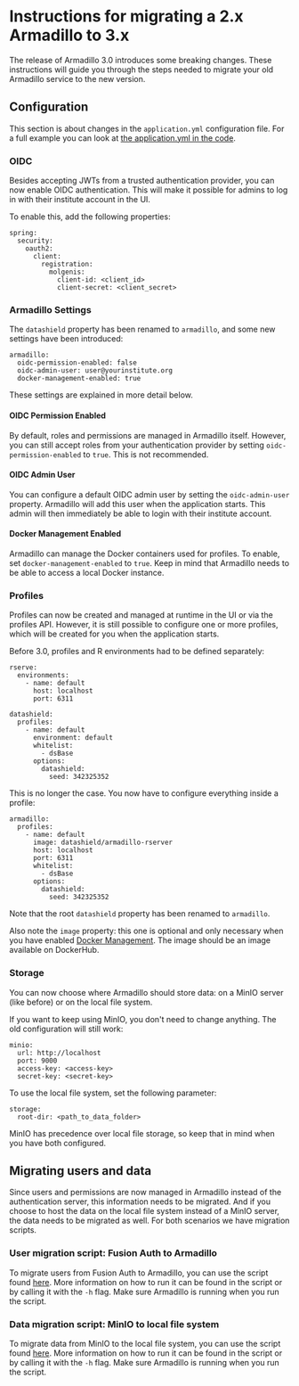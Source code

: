 # Instructions for migrating a 2.x Armadillo to 3.x
The release of Armadillo 3.0 introduces some breaking changes. These instructions will guide you 
through the steps needed to migrate your old Armadillo service to the new version.

## Configuration
This section is about changes in the `application.yml` configuration file. For a full
example you can look at [the application.yml in the code](/armadillo/src/main/resources/application.yml).

### OIDC
Besides accepting JWTs from a trusted authentication provider, you can now enable OIDC authentication.
This will make it possible for admins to log in with their institute account in the UI.

To enable this, add the following properties:

```
spring:
  security:
    oauth2:
      client:
        registration:
          molgenis:
            client-id: <client_id>
            client-secret: <client_secret>
```

### Armadillo Settings
The `datashield` property has been renamed to `armadillo`, and some new settings have been
introduced:

```
armadillo:
  oidc-permission-enabled: false
  oidc-admin-user: user@yourinstitute.org
  docker-management-enabled: true
```

These settings are explained in more detail below.

#### OIDC Permission Enabled
By default, roles and permissions are managed in Armadillo itself. However, you can still accept 
roles from your authentication provider by setting `oidc-permission-enabled` to `true`. This is
not recommended.

#### OIDC Admin User
You can configure a default OIDC admin user by setting the `oidc-admin-user` property. Armadillo
will add this user when the application starts. This admin will then immediately be able to login
with their institute account.

#### Docker Management Enabled
Armadillo can manage the Docker containers used for profiles. To enable, set `docker-management-enabled`
to `true`. Keep in mind that Armadillo needs to be able to access a local Docker instance.

### Profiles
Profiles can now be created and managed at runtime in the UI or via the profiles API. However,
it is still possible to configure one or more profiles, which will be created for you when
the application starts.

Before 3.0, profiles and R environments had to be defined separately:

```
rserve:
  environments:
    - name: default
      host: localhost
      port: 6311

datashield:
  profiles:
    - name: default
      environment: default
      whitelist:
        - dsBase
      options:
        datashield:
          seed: 342325352
```

This is no longer the case. You now have to configure everything inside a profile:

```
armadillo:
  profiles:
    - name: default
      image: datashield/armadillo-rserver
      host: localhost
      port: 6311
      whitelist:
        - dsBase
      options:
        datashield:
          seed: 342325352
```

Note that the root `datashield` property has been renamed to `armadillo`. 

Also note the `image` property: this one is optional and only necessary when you have enabled 
[Docker Management](#docker-management). The image should be an image available on DockerHub. 

### Storage
You can now choose where Armadillo should store data: on a MinIO server (like before) or on the local file system.

If you want to keep using MinIO, you don't need to change anything. The old configuration will still work:

```
minio:
  url: http://localhost
  port: 9000
  access-key: <access-key>
  secret-key: <secret-key>
```

To use the local file system, set the following parameter:

```
storage:
  root-dir: <path_to_data_folder>
```

MinIO has precedence over local file storage, so keep that in mind when you have both configured.

## Migrating users and data

Since users and permissions are now managed in Armadillo instead of the authentication server, this
information needs to be migrated. And if you choose to host the data on the local file system
instead of a MinIO server, the data needs to be migrated as well. For both scenarios we have migration
scripts.

### User migration script: Fusion Auth to Armadillo
To migrate users from Fusion Auth to Armadillo, you can use the script found [here](/scripts/migrate-auth.py).
More information on how to run it can be found in the script or by calling it with the `-h` flag. Make
sure Armadillo is running when you run the script.

### Data migration script: MinIO to local file system
To migrate data from MinIO to the local file system, you can use the script found [here](/scripts/migrate-minio.py).
More information on how to run it can be found in the script or by calling it with the `-h` flag. Make
sure Armadillo is running when you run the script.

